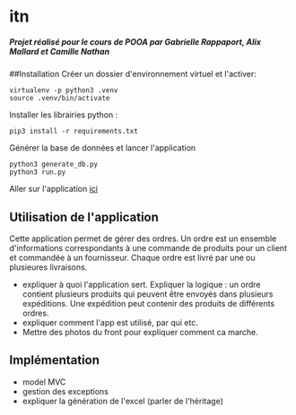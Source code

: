 # itn

##### Projet réalisé pour le cours de POOA par Gabrielle Rappaport, Alix Mallard et Camille Nathan

##Installation
Créer un dossier d'environnement virtuel et l'activer:

```
virtualenv -p python3 .venv
source .venv/bin/activate
```
Installer les librairies python :

```
pip3 install -r requirements.txt
```
Générer la base de données et lancer l'application
```
python3 generate_db.py
python3 run.py
```
Aller sur l'application [ici](http://127.0.0.1:5000/)

## Utilisation de l'application
Cette application permet de gérer des ordres.
Un ordre est un ensemble d'informations correspondants à une commande de produits pour un client et commandée à un fournisseur. Chaque ordre est livré par une ou plusieures livraisons.

* expliquer à quoi l'application sert. Expliquer la logique : 
un ordre contient plusieurs produits qui peuvent être envoyés dans
plusieurs expéditions. Une expédition peut contenir des produits de 
différents ordres. 
* expliquer comment l'app est utilisé, par qui etc. 
* Mettre des photos du front pour expliquer comment ca marche. 

## Implémentation

- model MVC
- gestion des exceptions
- expliquer la génération de l'excel (parler de l'héritage)
